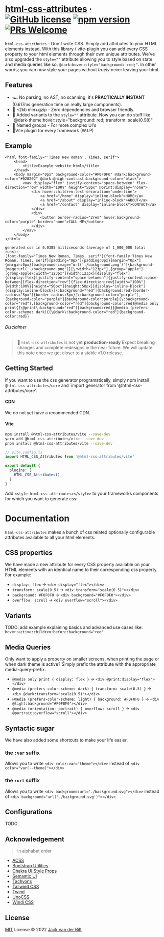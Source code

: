 # [html-css-attributes](https://just-html.dev) &middot; [![GitHub license](https://img.shields.io/github/license/UltraCakeBakery/html-css-attributes.svg)](#LICENSE) [![npm version](https://img.shields.io/npm/v/html-css-attributes.svg?style=flat)](https://www.npmjs.com/package/html-css-attributes) [![PRs Welcome](https://img.shields.io/badge/PRs-welcome-brightgreen.svg)](https://reactjs.org/docs/how-to-contribute.html#your-first-pull-request)

`html-css-attributes` - Don't write CSS. Simply add attributes to your HTML elements instead. With this library / vite-plugin you can add every CSS property to your html elements through their own unique attributes. We've also upgraded the `style=""` attribute allowing you to style based on state and media queries like so: `@dark:hover:style="background: red;"`. In other words; you can now style your pages without _truely_ never leaving your html.

## Features

- 🏎️ No parsing, no AST, no scanning, it's **PRACTICALLY INSTANT** (0.617ms generation time on really large components).
- 🤏 ~2kb min+gzip - Zero dependencies and browser friendly.
- 🦾 Added variants to the `style=""` attribute. Now you can do stuff like `@dark-theme:hover:style="background: red; transform: scale(0.98)"
- 📇 Named groups - For more complex UI's
- 🔌Vite plugin for every framework (W.I.P)
<!-- - [100.000+ CSS Icons](https://github.com/unocss/unocss/tree/main/packages/preset-icons/) - easily and performantly add icons to your website  -->
<!-- - [Shortcuts](#shortcuts) - Add your own boolean attributes for quick prototyping -->


## Example
```vue
<html font-family="'Times New Roman', Times, serif">
    <head>
        <title>Example website html</title>
    </head>
    <body margin="0px" background-color="#F0F0F0" @dark:background-color="#020202" @dark:@high-contrast:background-color="black">
        <nav display="flex" justify-content="space-between" flex-direction="row" width="100%" height="50px" @print:display="none">
            <div hover:children:text-decoration="underline">
                <a href="/home" display="inline-block">HOME</a>
                <a href="/about" display="inline-block">ABOUT</a>
                <a href="/contact" display="inline-block">CONTACT</a>
            </div>
            <div>
                <button border-radius="2rem" hover:background-color="purple" border="none">CALL ME</button>
            </div>
        </nav>
    </body>
</html>
```
```
generated css in 0.0385 milliseconds (average of 1_000_000 total runs):
[font-family="Times New Roman, Times, serif"]{font-family:Times New Roman, Times, serif}[padding="0px"]{padding:0px}[margin="0px"]{margin:0px}[background-image="url('./background.png')"]{background-image:url('./background.png')}[\:width="123px"],[group="apple"] [group-apple\:width="123px"]{width:123px}[display="flex"]{display:flex}[justify-content="space-between"]{justify-content:space-between}[flex-direction="row"]{flex-direction:row}[width="100%"]{width:100%}[height="50px"]{height:50px}[display="inline-block"]{display:inline-block}[\:background="red"]{background:red}[border-radius="5px"]{border-radius:5px}[\:background-color="purple"],[background-color="purple"]{background-color:purple}[\:background-color="red"],[background-color="red"]{background-color:red}@media only print{[\@print\:background="red"]{background:red}}@media (prefers-color-scheme: dark){[\@dark\:background-color="red"]{background-color:red}}
```

###### Disclaimer
> 🧪 `html-css-attributes` is not yet **production-ready** Expect breaking changes and complete redesigns in the near future.
> We will update this note once we get closer to a stable v1.0 release.

<!-- 
###### Benchmark

```
2022/7/2 08:38:12 PM
1656 utilities | x50 runs (min build time)

none                              5.87 ms / delta.      0.00 ms 
unocss       v0.43.0              9.17 ms / delta.      3.30 ms (x1.00)
tailwindcss  v3.1.4             497.24 ms / delta.    491.37 ms (x148.70)
windicss     v3.5.5             869.47 ms / delta.    863.60 ms (x261.35)
``` -->

## Getting Started
If you want to use the css generator programatically, simply npm install `@html-css-attributes/core` and `import generator from '@html-css-attributes/core'.

#### CDN
We do not yet have a recommended CDN.

#### Vite

```bash
npm install @html-css-attributes/vite --save-dev
yarn add @html-css-attributes/vite --save-dev
pnpm install @html-css-attributes/vite --save-dev
```

```ts
// vite.config.ts
import HTML_CSS_Attributes from '@html-css-attributes/vite'

export default {
  plugins: [
    HTML_CSS_Attributes(),
  ]
}
```

Add `<style html-css-attributes></style>` to your frameworks components for which you want to generate css:

# Documentation
`html-css-attributes` makes a bunch of css related optionally configurable attributes available to all your html elements.

## CSS properties
We have made a new attribute for every CSS property available on your HTML elements with an identical name to their corresponding css property.
For example:

- `display: flex` -> `<div display="flex"></div>`
- `transform: scale(0.5)` -> `<div transform="scale(0.5)"></div>`
- `background: #F0F0F0` -> `<div background="#F0F0F0"></div>`
- `overflow: scroll` -> `<div overflow="scroll"></div>`

## Variants
TODO: add example explaining basics and advanced use cases like: 
`hover:active:children:before:background="red"`

## Media Queries
Only want to apply a property on smaller screens, when printing the page or when dark theme is active? Simply prefix the attribute with the appropriate media-query-prefix.

- `@media only print { display: flex }` -> `<div @print:display="flex"></div>`
- `@media (prefers-color-scheme: dark) { transform: scale(0.5) }` -> `<div @dark:transform="scale(0.5)"></div>`
- `@media (prefers-color-scheme: light) { background: #F0F0F0 }` -> `<div @light:background="#F0F0F0"></div>`
- `@media (orientation: portrait) { overflow: scroll }` -> `<div @portrait:overflow="scroll"></div>`



## Syntactic sugar
We have also added some shortcuts to make your life easier.

### the `:var` suffix
Allows you to write `<div color:var="theme"></div>` instead of `<div color="var(--theme)"></div>`

### the `:url` suffix
Allows you to write `<div background:url="./background.svg"></div>` instead of `<div background="url('./background.svg')"></div>`

## Configurations

TODO

## Acknowledgement

> in alphabet order

- [ACSS](https://acss.io/)
- [Bootstrap Utilities](https://getbootstrap.com/docs/5.1/utilities/flex/)
- [Chakra UI Style Props](https://chakra-ui.com/docs/features/style-props)
- [Semantic UI](https://semantic-ui.com/)
- [Tachyons](https://tachyons.io/)
- [Tailwind CSS](https://tailwindcss.com/)
- [Twind](https://github.com/tw-in-js/twind)
- [UnoCSS](http://github.com/unocss/unocss)
- [Windi CSS](http://windicss.org/)


## License

[MIT](./LICENSE) License &copy; 2022 [Jack van der Bilt](https://github.com/ultracakebakery)
